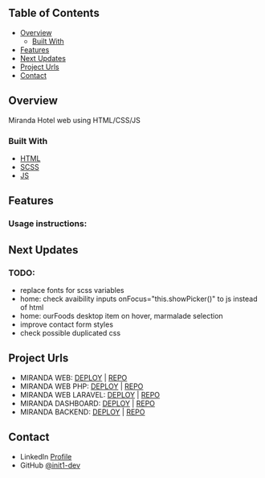 ## Table of Contents

- [Overview](#overview)
    - [Built With](#built-with)
- [Features](#features)
- [Next Updates](#Next-updates)
- [Project Urls](#Project-urls)
- [Contact](#contact)

## Overview

Miranda Hotel web using HTML/CSS/JS

### Built With

- [HTML](https://www.w3schools.com/tags/tag_doctype.ASP)
- [SCSS](https://sass-lang.com/documentation/)
- [JS](https://developer.mozilla.org/es/docs/Web/JavaScript)

## Features

### Usage instructions:

## Next Updates

### TODO:
- replace fonts for scss variables
- home: check avaibility inputs onFocus="this.showPicker()" to js instead of html
- home: ourFoods desktop item on hover, marmalade selection
- improve contact form styles
- check possible duplicated css

## Project Urls

- MIRANDA WEB: [DEPLOY](http://hotel-miranda-web.s3-website.eu-west-3.amazonaws.com/) | [REPO](https://github.com/init1-dev/hotel-miranda-web)
- MIRANDA WEB PHP: [DEPLOY](https://miranda-php.in1t.dev/) | [REPO](https://github.com/init1-dev/hotel-miranda-PHP)
- MIRANDA WEB LARAVEL: [DEPLOY](https://miranda-laravel.in1t.dev/) | [REPO](https://github.com/init1-dev/miranda-laravel)
- MIRANDA DASHBOARD: [DEPLOY](http://hotel-miranda-dashboard-init.s3-website.eu-west-3.amazonaws.com/dashboard) | [REPO](https://github.com/init1-dev/hotel-miranda-dashboard)
- MIRANDA BACKEND: [DEPLOY](https://4oi46otzmb.execute-api.eu-west-3.amazonaws.com/dev/) | [REPO](https://github.com/init1-dev/typescript-node-express)

## Contact

- LinkedIn [Profile](https://www.linkedin.com/in/in1t-jorge-guillen/)
- GitHub [@init1-dev](https://github.com/init1-dev)